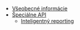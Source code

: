 - [Všeobecné informácie](common.md)
- [Špeciálne API](special.md)
    - [Inteligentný reporting](special/reporting.md)